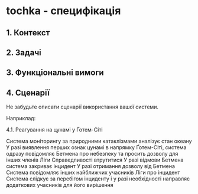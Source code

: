 # tochka - специфікація 
## 1. Контекст
## 2. Задачі
## 3. Функціональні вимоги
## 4. Сценарії
Не забудьте описати сценарії використання вашої системи.

Наприклад:

4.1. Реагування на цунамі у Ґотем-Сіті

Система моніторингу за природними катаклізмами аналізує стан океану
У разі виявлення перших ознак цунамі в напрямку Ґотем-Сіті, система одразу повідомляє Бетмена про небезпеку та просить дозволу для інших членів Ліги Справедливості втрутитися
У разі відмови Бетмена система закриває інцидент
У разі отримання дозволу від Бетмена
Система повідомляє інших найближчих учасників Ліги про інцидент
Система слідкує за перебігом інциденту і у разі необхідності направляє додаткових учасників для його вирішення
